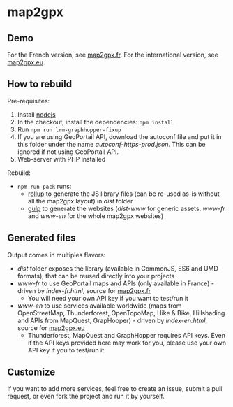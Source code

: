 # map2gpx

## Demo

For the French version, see [map2gpx.fr](https://map2gpx.fr). For the international version, see [map2gpx.eu](https://map2gpx.eu).

## How to rebuild

Pre-requisites:

1. Install [nodejs](https://nodejs.org/en/download/)
2. In the checkout, install the dependencies: `npm install`
3. Run `npm run lrm-graphhopper-fixup`
4. If you are using GeoPortail API, download the autoconf file and put it in this folder under the name _autoconf-https-prod.json_. This can be ignored if not using GeoPortail API.
5. Web-server with PHP installed

Rebuild:

- `npm run pack` runs:
  - [rollup](https://www.rollupjs.org/) to generate the JS library files (can be re-used as-is without all the map2gpx layout) in _dist_ folder
  - [gulp](https://gulpjs.com/) to generate the websites (_dist-www_ for generic assets, _www-fr_ and _www-en_ for the whole map2gpx websites)

## Generated files

Output comes in multiples flavors:

- _dist_ folder exposes the library (available in CommonJS, ES6 and UMD formats), that can be reused directly into your projects
- _www-fr_ to use GeoPortail maps and APIs (only available in France) - driven by _index-fr.html_, source for [map2gpx.fr](https://map2gpx.fr)
  - You will need your own API key if you want to test/run it
- _www-en_ to use services available worldwide (maps from OpenStreetMap, Thunderforest, OpenTopoMap, Hike & Bike, Hillshading and APIs from MapQuest, GrapHopper) - driven by _index-en.html_, source for [map2gpx.eu](https://map2gpx.eu)
  - Thunderforest, MapQuest and GraphHopper requires API keys. Even if the API keys provided here may work for you, please use your own API key if you to test/run it

## Customize

If you want to add more services, feel free to create an issue, submit a pull request, or even fork the project and run it by yourself.
